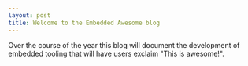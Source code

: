 ```yaml
---
layout: post
title: Welcome to the Embedded Awesome blog
---
```

Over the course of the year this blog will document the development of embedded tooling that will have
users exclaim "This is awesome!".

